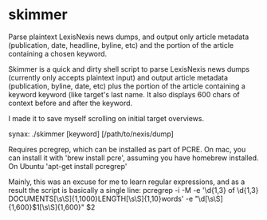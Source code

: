 # skimmer
Parse plaintext LexisNexis news dumps, and output only article metadata (publication, date, headline, byline, etc) and the portion of the article containing a chosen keyword.

Skimmer is a quick and dirty shell script to parse LexisNexis news dumps (currently only accepts plaintext input) and output article metadata (publication, byline, date, etc) plus the portion of the article containing a keyword keyword (like target's last name. It also displays 600 chars of context before and after the keyword. 

I made it to save myself scrolling on initial target overviews.

synax: ./skimmer [keyword] [/path/to/nexis/dump]

Requires pcregrep, which can be installed as part of PCRE. On mac, you can install it with 'brew install pcre', assuming you have homebrew installed. On Ubuntu 'apt-get install pcregrep'

Mainly, this was an excuse for me to learn regular expressions, and as a result the script is basically a single line: pcregrep -i -M -e '\d{1,3} of \d{1,3} DOCUMENTS[\s\S]{1,1000}LENGTH[\s\S]{1,10}words' -e "\d[\s\S]{1,600}$1[\s\S]{1,600}" $2

